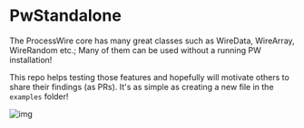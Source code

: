 # PwStandalone

The ProcessWire core has many great classes such as WireData, WireArray, WireRandom etc.; Many of them can be used without a running PW installation!

This repo helps testing those features and hopefully will motivate others to share their findings (as PRs). It's as simple as creating a new file in the `examples` folder!

![img](https://i.imgur.com/oDH8MyK.png)
